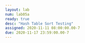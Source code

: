 ```yaml
---
layout: lab
num: lab05a
ready: true
desc: "Hash Table Sort Testing"
assigned: 2020-11-11 08:00:00.00-7
due: 2020-11-17 23:59:00.00-7
---
```

